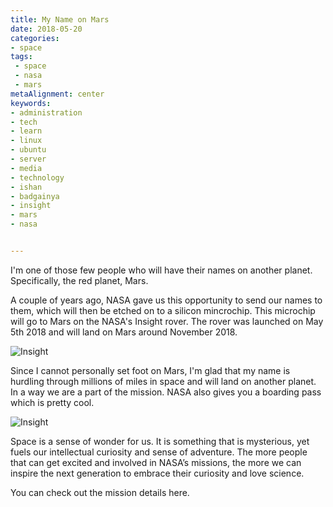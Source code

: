 ```yaml
---
title: My Name on Mars
date: 2018-05-20
categories:
- space
tags:
 - space
 - nasa
 - mars
metaAlignment: center
keywords:
- administration
- tech
- learn
- linux
- ubuntu
- server
- media
- technology
- ishan
- badgainya
- insight
- mars
- nasa


---
```


I'm one of those few people who will have their names on another planet. Specifically, the red planet, Mars. 
<!--more-->

A couple of years ago, NASA gave us this opportunity to send our names to them, which will then be etched on to a silicon mincrochip. This microchip will go to Mars on the NASA's Insight rover. The rover was launched on May 5th 2018 and will land on Mars around November 2018. 

![Insight](/images/mars/insight.jpg)

Since I cannot personally set foot on Mars, I'm glad that my name is hurdling through millions of miles in space and will land on another planet. In a way we are a part of the mission. NASA also gives you a boarding pass which is pretty cool. 

![Insight](/images/mars/insightpass.png)

Space is a sense of wonder for us. It is something that is mysterious, yet fuels our intellectual curiosity and sense of adventure. The more people that can get excited and involved in NASA’s missions, the more we can inspire the next generation to embrace their curiosity and love science.

You can check out the mission details here. 